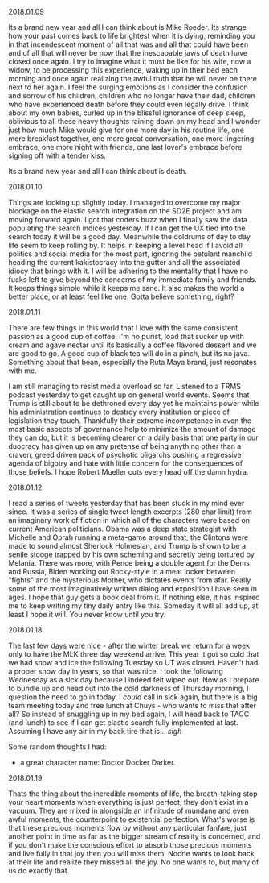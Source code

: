 2018.01.09

Its a brand new year and all I can think about is Mike Roeder. Its strange how your past comes back to life brightest when it is dying, reminding you in that incendescent moment of all that was and all that could have been and of all that will never be now that the inescapable jaws of death have closed once again. I try to imagine what it must be like for his wife, now a widow, to be processing this experience, waking up in their bed each morning and once again realizing the awful truth that he will never be there next to her again. I feel the surging emotions as I consider the confusion and sorrow of his children, children who no longer have their dad, children who have experienced death before they could even legally drive. I think about my own babies, curled up in the blissful ignorance of deep sleep, oblivious to all these heavy thoughts raining down on my head and I wonder just how much Mike would give for one more day in his routine life, one more breakfast together, one more great conversation, one more lingering embrace, one more night with friends, one last lover's embrace before signing off with a tender kiss.

Its a brand new year and all I can think about is death.


2018.01.10

Things are looking up slightly today. I managed to overcome my major blockage on the elastic search integration on the SD2E project and am moving forward again. I got that coders buzz when I finally saw the data populating the search indices yesterday. If I can get the UX tied into the search today it will be a good day. Meanwhile the doldrums of day to day life seem to keep rolling by. It helps in keeping a level head if I avoid all politics and social media for the most part, ignoring the petulant manchild heading the current kakistocracy into the gutter and all the associated idiocy that brings with it. I will be adhering to the mentality that I have no fucks left to give beyond the concerns of my immediate family and friends. It keeps things simple while it keeps me sane. It also makes the world a better place, or at least feel like one. Gotta believe something, right?


2018.01.11

There are few things in this world that I love with the same consistent passion as a good cup of coffee. I'm no purist, load that sucker up with cream and agave nectar until its basically a coffee flavored dessert and we are good to go. A good cup of black tea will do in a pinch, but its no java. Something about that bean, especially the Ruta Maya brand, just resonates with me.

I am still managing to resist media overload so far. Listened to a TRMS podcast yesterday to get caught up on general world events. Seems that Trump is still about to be dethroned every day yet he maintains power while his administration continues to destroy every institution or piece of legislation they touch. Thankfully their extreme incompetence in even the most basic aspects of governance help to minimize the amount of damage they can do, but it is becoming clearer on a daily basis that one party in our duocracy has given up on any pretense of being anything other than a craven, greed driven pack of psychotic oligarchs pushing a regressive agenda of bigotry and hate with little concern for the consequences of those beliefs. I hope Robert Mueller cuts every head off the damn hydra.


2018.01.12

I read a series of tweets yesterday that has been stuck in my mind ever since. It was a series of single tweet length excerpts (280 char limit) from an imaginary work of fiction in which all of the characters were based on current American politicians. Obama was a deep state strategist with Michelle and Oprah running a meta-game around that, the Clintons were made to sound almost Sherlock Holmesian, and Trump is shown to be a senile stooge trapped by his own scheming and secretly being tortured by Melania. There was more, with Pence being a double agent for the Dems and Russia, Biden working out Rocky-style in a meat locker between "fights" and the mysterious Mother, who dictates events from afar. Really some of the most imaginatively written dialog and exposition I have seen in ages. I hope that guy gets a book deal from it. If nothing else, it has inspired me to keep writing my tiny daily entry like this. Someday it will all add up, at least I hope it will. You never know until you try.


2018.01.18

The last few days were nice - after the winter break we return for a week only to have the MLK three day weekend arrive. This year it got so cold that we had snow and ice the following Tuesday so UT was closed. Haven't had a proper snow day in years, so that was nice. I took the following Wednesday as a sick day because I indeed felt wiped out. Now as I prepare to bundle up and head out into the cold darkness of Thursday morning, I question the need to go in today. I *could* call in sick again, but there is a big team meeting today and free lunch at Chuys - who wants to miss that after all? So instead of snuggling up in my bed again, I will head back to TACC (and lunch) to see if I can get elastic search fully implemented at last. Assuming I have any air in my back tire that is... *sigh*

Some random thoughts I had:
- a great character name: Doctor Docker Darker.


2018.01.19

Thats the thing about the incredible moments of life, the breath-taking stop your heart moments when everything is just perfect, they don't exist in a vacuum. They are mixed in alongside an infinitude of mundane and even awful moments, the counterpoint to existential perfection. What's worse is that these precious moments flow by without any particular fanfare, just another point in time as far as the bigger stream of reality is concerned, and if you don't make the conscious effort to absorb those precious moments and live fully in that joy then you will miss them. Noone wants to look back at their life and realize they missed all the joy. No one wants to, but many of us do exactly that.
